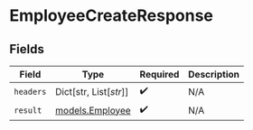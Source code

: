 # EmployeeCreateResponse


## Fields

| Field                                    | Type                                     | Required                                 | Description                              |
| ---------------------------------------- | ---------------------------------------- | ---------------------------------------- | ---------------------------------------- |
| `headers`                                | Dict[str, List[*str*]]                   | :heavy_check_mark:                       | N/A                                      |
| `result`                                 | [models.Employee](../models/employee.md) | :heavy_check_mark:                       | N/A                                      |
